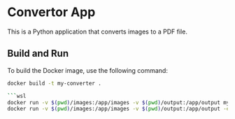 # Convertor App

This is a Python application that converts images to a PDF file.

## Build and Run

To build the Docker image, use the following command:

```bash
docker build -t my-converter .

```wsl
docker run -v $(pwd)/images:/app/images -v $(pwd)/output:/app/output my-converter images
docker run -v $(pwd)/images:/app/images -v $(pwd)/output:/app/output -e PDF_NAME=mypics my-converter images